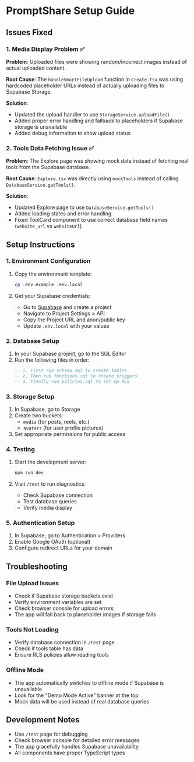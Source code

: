 # PromptShare Setup Guide

## Issues Fixed

### 1. Media Display Problem ✅
**Problem**: Uploaded files were showing random/incorrect images instead of actual uploaded content.

**Root Cause**: The `handleSmartFileUpload` function in `Create.tsx` was using hardcoded placeholder URLs instead of actually uploading files to Supabase Storage.

**Solution**: 
- Updated the upload handler to use `StorageService.uploadFile()` 
- Added proper error handling and fallback to placeholders if Supabase storage is unavailable
- Added debug information to show upload status

### 2. Tools Data Fetching Issue ✅
**Problem**: The Explore page was showing mock data instead of fetching real tools from the Supabase database.

**Root Cause**: `Explore.tsx` was directly using `mockTools` instead of calling `DatabaseService.getTools()`.

**Solution**:
- Updated Explore page to use `DatabaseService.getTools()`
- Added loading states and error handling
- Fixed ToolCard component to use correct database field names (`website_url` vs `websiteUrl`)

## Setup Instructions

### 1. Environment Configuration

1. Copy the environment template:
   ```bash
   cp .env.example .env.local
   ```

2. Get your Supabase credentials:
   - Go to [Supabase](https://supabase.com) and create a project
   - Navigate to Project Settings > API
   - Copy the Project URL and anon/public key
   - Update `.env.local` with your values

### 2. Database Setup

1. In your Supabase project, go to the SQL Editor
2. Run the following files in order:
   ```sql
   -- 1. First run schema.sql to create tables
   -- 2. Then run functions.sql to create triggers
   -- 3. Finally run policies.sql to set up RLS
   ```

### 3. Storage Setup

1. In Supabase, go to Storage
2. Create two buckets:
   - `media` (for posts, reels, etc.)
   - `avatars` (for user profile pictures)
3. Set appropriate permissions for public access

### 4. Testing

1. Start the development server:
   ```bash
   npm run dev
   ```

2. Visit `/test` to run diagnostics:
   - Check Supabase connection
   - Test database queries
   - Verify media display

### 5. Authentication Setup

1. In Supabase, go to Authentication > Providers
2. Enable Google OAuth (optional)
3. Configure redirect URLs for your domain

## Troubleshooting

### File Upload Issues
- Check if Supabase storage buckets exist
- Verify environment variables are set
- Check browser console for upload errors
- The app will fall back to placeholder images if storage fails

### Tools Not Loading
- Verify database connection in `/test` page
- Check if tools table has data
- Ensure RLS policies allow reading tools

### Offline Mode
- The app automatically switches to offline mode if Supabase is unavailable
- Look for the "Demo Mode Active" banner at the top
- Mock data will be used instead of real database queries

## Development Notes

- Use `/test` page for debugging
- Check browser console for detailed error messages
- The app gracefully handles Supabase unavailability
- All components have proper TypeScript types

